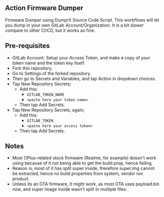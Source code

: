 ## Action Firmware Dumper

Firmware Dumper using DumprX Source Code Script. This workflows will let you dump in your own GitLab Account/Organization. It is a bit slower compare to other CI/CD, but it works as fine.

## Pre-requisites

* GitLab Account: Setup your Access Token, and make a copy of your token name and the token key itself.
* Fork this repository.
* Go to Settings of the forked repository.
* Then go to Secrets and Variables, and tap Action in dropdown choices.
* Tap New Repository Secrets;
   * Add this:
      * `GITLAB_TOKEN_NAME`
      * `<paste here your token name>`
   * Then tap Add Secrets.
* Tap New Repository Secrets, again;
   * Add this:
      * `GITLAB_TOKEN`
      * `<paste here your access token>`
   * Then tap Add Secrets.

## Notes
* Most OPlus-related stock firmware (Realme, for example) doesn't work using because of it not being able to get the build.prop, hence failing.
* Reason is, most of it has split super inside, therefore super.img cannot be extracted, hence no build properties from system, vendor nor product.
* Unless its an OTA firmware, it might work, as most OTA uses payload.bin now, and super image inside wasn't split in multiple files.

